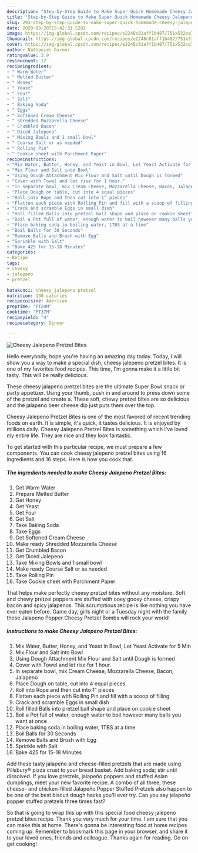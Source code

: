 ```yaml
---
description: "Step-by-Step Guide to Make Super Quick Homemade Cheesy Jalepeno Pretzel Bites"
title: "Step-by-Step Guide to Make Super Quick Homemade Cheesy Jalepeno Pretzel Bites"
slug: 293-step-by-step-guide-to-make-super-quick-homemade-cheesy-jalepeno-pretzel-bites
date: 2020-08-28T15:42:31.528Z
image: https://img-global.cpcdn.com/recipes/e2248c81aff1b487/751x532cq70/cheesy-jalepeno-pretzel-bites-recipe-main-photo.jpg
thumbnail: https://img-global.cpcdn.com/recipes/e2248c81aff1b487/751x532cq70/cheesy-jalepeno-pretzel-bites-recipe-main-photo.jpg
cover: https://img-global.cpcdn.com/recipes/e2248c81aff1b487/751x532cq70/cheesy-jalepeno-pretzel-bites-recipe-main-photo.jpg
author: Nathaniel Garner
ratingvalue: 3.9
reviewcount: 12
recipeingredient:
- " Warm Water"
- " Melted Butter"
- " Honey"
- " Yeast"
- " Four"
- " Salt"
- " Baking Soda"
- " Eggs"
- " Softened Cream Cheese"
- " Shredded Mozzarella Cheese"
- " Crumbled Bacon"
- " Diced Jalepeno"
- " Mixing Bowls and 1 small bowl"
- " Course Salt or as needed"
- " Rolling Pin"
- " Cookie sheet with Parchment Paper"
recipeinstructions:
- "Mix Water, Butter, Honey, and Yeast in Bowl, Let Yeast Activate for 5 Min"
- "Mix Flour and Salt into Bowl"
- "Using Dough Attachment Mix Flour and Salt until Dough is formed"
- "Cover with Towel and let rise for 1 hour."
- "In separate bowl, mix Cream Cheese, Mozzarella Cheese, Bacon, Jalapeno"
- "Place Dough on table, cut into 4 equal pieces"
- "Roll into Rope and then cut into 1” pieces"
- "Flatten each piece with Rolling Pin and fill with a scoop of filling"
- "Crack and scramble Eggs in small dish"
- "Roll filled Balls into pretzel ball shape and place on cookie sheet"
- "Boil a Pot full of water, enough water to boil however many balls you want at once"
- "Place baking soda in boiling water, 1TBS at a time"
- "Boil Balls for 30 Seconds"
- "Remove Balls and Brush with Egg"
- "Sprinkle with Salt"
- "Bake 425 for 15-18 Minutes"
categories:
- Recipe
tags:
- cheesy
- jalepeno
- pretzel

katakunci: cheesy jalepeno pretzel 
nutrition: 130 calories
recipecuisine: American
preptime: "PT24M"
cooktime: "PT37M"
recipeyield: "4"
recipecategory: Dinner

---
```



![Cheesy Jalepeno Pretzel Bites](https://img-global.cpcdn.com/recipes/e2248c81aff1b487/751x532cq70/cheesy-jalepeno-pretzel-bites-recipe-main-photo.jpg)

Hello everybody, hope you're having an amazing day today. Today, I will show you a way to make a special dish, cheesy jalepeno pretzel bites. It is one of my favorites food recipes. This time, I'm gonna make it a little bit tasty. This will be really delicious.

These cheesy jalapeno pretzel bites are the ultimate Super Bowl snack or party appetizer. Using your thumb, push in and around to press down some of the pretzel and create a. These soft, chewy pretzel bites are so delicious and the jalapeno beer cheese dip just puts them over the top.

Cheesy Jalepeno Pretzel Bites is one of the most favored of recent trending foods on earth. It is simple, it's quick, it tastes delicious. It is enjoyed by millions daily. Cheesy Jalepeno Pretzel Bites is something which I've loved my entire life. They are nice and they look fantastic.


To get started with this particular recipe, we must prepare a few components. You can cook cheesy jalepeno pretzel bites using 16 ingredients and 16 steps. Here is how you cook that.

<!--inarticleads1-->

##### The ingredients needed to make Cheesy Jalepeno Pretzel Bites:

1. Get  Warm Water
1. Prepare  Melted Butter
1. Get  Honey
1. Get  Yeast
1. Get  Four
1. Get  Salt
1. Take  Baking Soda
1. Take  Eggs
1. Get  Softened Cream Cheese
1. Make ready  Shredded Mozzarella Cheese
1. Get  Crumbled Bacon
1. Get  Diced Jalepeno
1. Take  Mixing Bowls and 1 small bowl
1. Make ready  Course Salt or as needed
1. Take  Rolling Pin
1. Take  Cookie sheet with Parchment Paper


That helps make perfectly cheesy pretzel bites without any moisture. Soft and chewy pretzel poppers are stuffed with ooey gooey cheese, crispy bacon and spicy jalapenos. This scrumptious recipe is like nothing you have ever eaten before. Game day, girls night or a Tuesday night with the family these Jalapeno Popper Cheesy Pretzel Bombs will rock your world! 

<!--inarticleads2-->

##### Instructions to make Cheesy Jalepeno Pretzel Bites:

1. Mix Water, Butter, Honey, and Yeast in Bowl, Let Yeast Activate for 5 Min
1. Mix Flour and Salt into Bowl
1. Using Dough Attachment Mix Flour and Salt until Dough is formed
1. Cover with Towel and let rise for 1 hour.
1. In separate bowl, mix Cream Cheese, Mozzarella Cheese, Bacon, Jalapeno
1. Place Dough on table, cut into 4 equal pieces
1. Roll into Rope and then cut into 1” pieces
1. Flatten each piece with Rolling Pin and fill with a scoop of filling
1. Crack and scramble Eggs in small dish
1. Roll filled Balls into pretzel ball shape and place on cookie sheet
1. Boil a Pot full of water, enough water to boil however many balls you want at once
1. Place baking soda in boiling water, 1TBS at a time
1. Boil Balls for 30 Seconds
1. Remove Balls and Brush with Egg
1. Sprinkle with Salt
1. Bake 425 for 15-18 Minutes


Add these tasty jalapeño and cheese-filled pretzels that are made using Pillsbury® pizza crust to your bread basket. Add baking soda; stir until dissolved. If you love pretzels, jalapeño poppers and stuffed Asian dumplings, meet your new favorite recipe. A combo of all three, these cheese- and chicken-filled Jalapeño Popper Stuffed Pretzels also happen to be one of the best biscuit dough hacks you&#39;ll ever try. Can you say jalapeño popper stuffed pretzels three times fast? 

So that is going to wrap this up with this special food cheesy jalepeno pretzel bites recipe. Thank you very much for your time. I am sure that you can make this at home. There's gonna be interesting food at home recipes coming up. Remember to bookmark this page in your browser, and share it to your loved ones, friends and colleague. Thanks again for reading. Go on get cooking!

